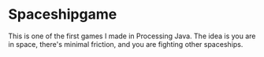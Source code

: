 # Spaceshipgame

This is one of the first games I made in Processing Java.
The idea is you are in space, there's minimal friction, and you are fighting other spaceships.
